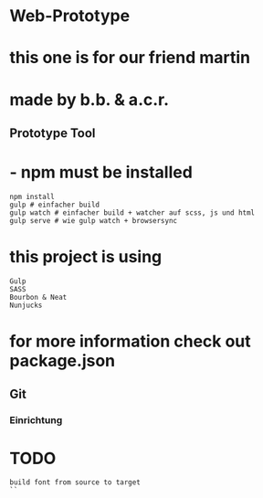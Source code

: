 # Web-Prototype
# this one is for our friend martin
# made by b.b. & a.c.r.

## Prototype Tool

# - npm must be installed

```
npm install
gulp # einfacher build
gulp watch # einfacher build + watcher auf scss, js und html
gulp serve # wie gulp watch + browsersync
```

# this project is using
```
Gulp
SASS
Bourbon & Neat
Nunjucks
```
# for more information check out package.json


## Git

### Einrichtung


# TODO
```
build font from source to target
``
